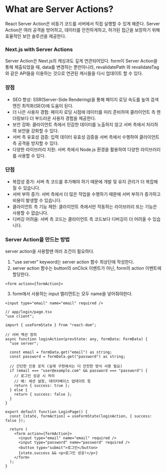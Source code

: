 # What are Server Actions?

React Server Action은 비동기 코드를 서버에서 직접 실행할 수 있게 해준다. Server Action은 여러 공격을 방어하고, 데이터를 안전하게하고, 허가된 접근을 보장하기 위해 효율적인 보안 솔루션을 제공한다.

### Next.js with Server Actions

Server Action은 Next.js의 캐싱과도 깊게 연관되어있다. form이 Server Action을 통해 제출되었을 때, data를 변경하는 뿐만아니라, revalidatePath 와 revalidateTag 와 같은 API들을 이용하는 것으로 연관된 캐시들을 다시 업데이트 할 수 있다.

### 장점

- SEO 향상: SSR(Server-Side Rendering)을 통해 페이지 로딩 속도를 높여 검색 엔진 최적화(SEO)에 도움이 된다.
- 더 나은 사용자 경험: 페이지 로딩 시점에 데이터를 미리 준비하여 클라이언트 측 렌더링보다 더 부드러운 사용자 경험을 제공한다.
- 보안 강화: 클라이언트 측에서 민감한 데이터를 노출하지 않고 서버 측에서 처리하여 보안을 강화할 수 있다.
- 서버 측 유효성 검증: 입력 데이터 유효성 검증을 서버 측에서 수행하여 클라이언트 측 공격을 방지할 수 있다.
- 다양한 라이브러리 지원: 서버 측에서 Node.js 환경을 활용하여 다양한 라이브러리를 사용할 수 있다.

### 단점

- 복잡성 증가: 서버 측 코드를 추가해야 하기 때문에 개발 및 유지 관리가 더 복잡해질 수 있습니다.
- 서버 부하 증가: 서버 측에서 더 많은 작업을 수행하기 때문에 서버 부하가 증가하고 비용이 발생할 수 있습니다.
- 클라이언트 측 기능 제한: 클라이언트 측에서만 작동하는 라이브러리 또는 기능은 사용할 수 없습니다.
- 디버깅 어려움: 서버 측 코드는 클라이언트 측 코드보다 디버깅이 더 어려울 수 있습니다.

### Server Action을 만드는 방법

server action을 사용할땐 여러 조건이 필요하다.

1. "use server" keyword는 server action 함수 최상단에 작성한다.
2. server action 함수는 button의 onClick 이벤트가 아닌, form의 action 이벤트에 할당한다.

```tsx
<form action={formAction}>
```

3. form에서 사용하는 input 엘리먼트는 모두 name을 넣어줘야한다.

```tsx
<input type="email" name="email" required />
```

```tsx
// app/login/page.tsx
"use client";

import { useFormState } from "react-dom";

// 서버 액션 정의
async function loginAction(prevState: any, formData: FormData) {
  "use server";

  const email = formData.get("email") as string;
  const password = formData.get("password") as string;

  // 간단한 인증 로직 (실제 구현에서는 더 안전한 방식 사용 필요)
  if (email === "user@example.com" && password === "password") {
    // 로그인 성공 시 처리
    // 예: 세션 설정, 데이터베이스 업데이트 등
    return { success: true };
  } else {
    return { success: false };
  }
}

export default function LoginPage() {
  const [state, formAction] = useFormState(loginAction, { success: false });

  return (
    <form action={formAction}>
      <input type="email" name="email" required />
      <input type="password" name="password" required />
      <button type="submit">로그인</button>
      {state.success && <p>로그인 성공!</p>}
    </form>
  );
}
```
